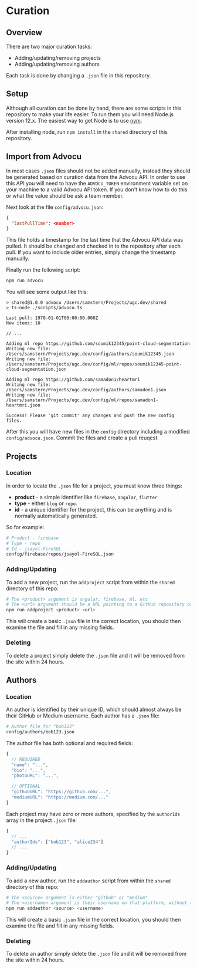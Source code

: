 # Curation

## Overview

There are two major curation tasks:

  * Adding/updating/removing projects
  * Adding/updating/removing authors

Each task is done by changing a `.json` file in this repository.

## Setup

Although all curation can be done by hand, there are some scripts in this repository to make your life easier. To run them you will need Node.js version 12.x. The easiest way to get Node is to use [nvm](https://github.com/nvm-sh/nvm).

After installing node, run `npm install` in the `shared` directory of this repository.

## Import from Advocu

In most cases `.json` files should not be added manually, instead they should be generated based on curation data from the Advocu API. In order to use this API you will need to have the `ADVOCU_TOKEN` environment variable set on your machine to a valid Advocu API token. If you don't know how to do this or what the value should be ask a team member.

Next look at the file `config/advocu.json`:

```json
{
  "lastPullTime": <number>
}
```

This file holds a timestamp for the last time that the Advocu API data was pulled. It should be changed and checked in to the repository after each pull. If you want to include older entries, simply change the timestamp manually.

Finally run the following script:

```bash
npm run advocu
```

You will see some output like this:

```
> shared@1.0.0 advocu /Users/samstern/Projects/ugc.dev/shared
> ts-node ./scripts/advocu.ts

Last pull: 1970-01-01T00:00:00.000Z
New items: 10

// ...

Adding ml repo https://github.com/soumik12345/point-cloud-segmentation
Writing new file: /Users/samstern/Projects/ugc.dev/config/authors/soumik12345.json
Writing new file: /Users/samstern/Projects/ugc.dev/config/ml/repos/soumik12345-point-cloud-segmentation.json

Adding ml repo https://github.com/samadon1/heartmri
Writing new file: /Users/samstern/Projects/ugc.dev/config/authors/samadon1.json
Writing new file: /Users/samstern/Projects/ugc.dev/config/ml/repos/samadon1-heartmri.json

Success! Please 'git commit' any changes and push the new config files.
```

After this you will have new files in the `config` directory including a modified `config/advocu.json`. Commit the files and create a pull reuqest.

## Projects

### Location

In order to locate the `.json` file for a project, you must know three things:

  * **product** - a simple identifier like `firebase`, `angular`, `flutter`
  * **type** - either `blog` or `repo`.
  * **id** - a unique identifier for the project, this can be anything and is normally automatically generated.

So for example:

```bash
# Product - firebase
# Type - repo
# Id - jsayol-FireSQL
config/firebase/repos/jsayol-FireSQL.json
```

### Adding/Updating

To add a new project, run the `addproject` script from within the `shared` directory of this repo:

```bash
# The <product> argument is angular, firebase, ml, etc
# The <url> argument should be a URL pointing to a GitHub repository or a medium post
npm run addproject <product> <url>
```

This will create a basic `.json` file in the correct location, you should then examine the file and fill in any missing fields.

### Deleting

To delete a project simply delete the `.json` file and it will be removed from the site within 24 hours.

## Authors

### Location

An author is identified by their unique ID, which should almost always be their GitHub or Medium username. Each author has a `.json` file:

```bash
# Author file for "bob123"
config/authors/bob123.json
```

The author file has both optional and required fields:

```js
{
  // REQUIRED
  "name": "...",
  "bio": "...",
  "photoURL": "...",

  // OPTIONAL
  "githubURL": "https://github.com/...",
  "mediumURL": "https://medium.com/..."
}
```

Each project may have zero or more authors, specified by the `authorIds` array in the project `.json` file:

```js
{
  // ...
  "authorIds": ["bob123", "alice234"]
  // ...
}
```

### Adding/Updating

To add a new author, run the `addauthor` script from within the `shared` directory of this repo:

```bash
# The <source> argument is either "github" or "medium"
# The <username> argument is their username on that platform, without the @ symbol
npm run addauthor <source> <username>
```

This will create a basic `.json` file in the correct location, you should then examine the file and fill in any missing fields.

### Deleting

To delete an author simply delete the `.json` file and it will be removed from the site within 24 hours.
